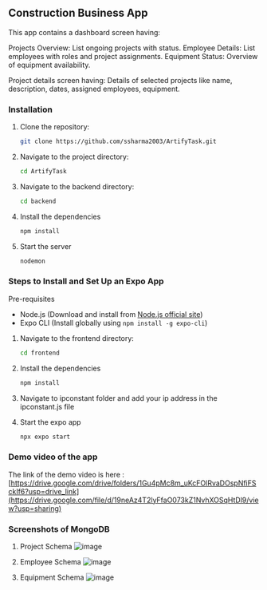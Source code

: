 
## Construction Business App

This app contains a dashboard screen having:

Projects Overview: List ongoing projects with status.
Employee Details: List employees with roles and project assignments.
Equipment Status: Overview of equipment availability.

Project details screen having:
Details of selected projects like name, description, dates, assigned employees, equipment. 
### Installation

1. Clone the repository:
    ```bash
    git clone https://github.com/ssharma2003/ArtifyTask.git
    ```
2. Navigate to the project directory:
    ```bash
    cd ArtifyTask
    ```
3. Navigate to the backend directory:
     ```bash
    cd backend
    ```
4. Install the dependencies
    ```bash
    npm install
    ```
5. Start the server
    ```bash
    nodemon
    ```

### Steps to Install and Set Up an Expo App

Pre-requisites

- Node.js (Download and install from [Node.js official site](https://nodejs.org/))
- Expo CLI (Install globally using `npm install -g expo-cli`)

1. Navigate to the frontend directory:
     ```bash
    cd frontend
    ```
2. Install the dependencies
    ```bash
    npm install
    ```
3. Navigate to ipconstant folder and add your ip address in the ipconstant.js file

4. Start the expo app
     ```bash
    npx expo start
     ```

### Demo video of the app 
The link of the demo video is here : [https://drive.google.com/drive/folders/1Gu4pMc8m_uKcFOlRvaDOspNfiFSckIf6?usp=drive_link](https://drive.google.com/file/d/19neAz4T2lyFfaO073kZ1NvhXOSqHtDl9/view?usp=sharing)

### Screenshots of MongoDB

1. Project Schema
![image](https://github.com/ssharma2003/ArtifyTask/assets/102234857/7e06dd83-0c24-4296-81c9-533337858336)

2. Employee Schema
   ![image](https://github.com/ssharma2003/ArtifyTask/assets/102234857/126d6684-f746-4250-9b27-8792a2a53608)

3. Equipment Schema
   ![image](https://github.com/ssharma2003/ArtifyTask/assets/102234857/a93cbc78-ecb8-4284-ad11-b5e95725674e)




    
